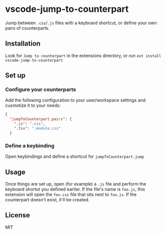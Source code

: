 # vscode-jump-to-counterpart

Jump between `.css`/`.js` files with a keyboard shortcut, or define your own pairs of counterparts.

## Installation

Look for `Jump to counterpart` in the extensions directory, or run `ext install vscode-jump-to-counterpart`

## Set up

### Configure your counterparts

Add the following configuration to your user/workspace settings and cusmotize it to your needs:

```json
{
  "jumpToCounterpart.pairs": {
    ".js": ".css",
    ".tsx": ".module.css"
  }
```

### Define a keybinding

Open keybindings and define a shortcut for `jumpToCounterpart.jump`

## Usage

Once things are set up, open (for example) a `.js` file and perform the keyboard shortut you defined earlier. If the file's name is `foo.js`, this extension will open the `foo.css` file that sits next to `foo.js`. If the counterpart doesn't exist, it'll be created.

## License

MIT